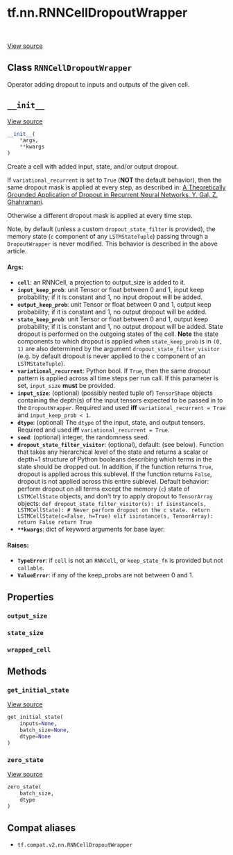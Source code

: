 <div itemscope itemtype="http://developers.google.com/ReferenceObject">
<meta itemprop="name" content="tf.nn.RNNCellDropoutWrapper" />
<meta itemprop="path" content="Stable" />
<meta itemprop="property" content="output_size"/>
<meta itemprop="property" content="state_size"/>
<meta itemprop="property" content="wrapped_cell"/>
<meta itemprop="property" content="__init__"/>
<meta itemprop="property" content="get_initial_state"/>
<meta itemprop="property" content="zero_state"/>
</div>

# tf.nn.RNNCellDropoutWrapper

<!-- Insert buttons and diff -->

<table class="tfo-notebook-buttons tfo-api" align="left">
</table>

<a target="_blank" href="/code/stable/tensorflow/python/keras/layers/rnn_cell_wrapper_v2.py">View source</a>



## Class `RNNCellDropoutWrapper`

Operator adding dropout to inputs and outputs of the given cell.



<!-- Placeholder for "Used in" -->


<h2 id="__init__"><code>__init__</code></h2>

<a target="_blank" href="/code/stable/tensorflow/python/keras/layers/rnn_cell_wrapper_v2.py">View source</a>

``` python
__init__(
    *args,
    **kwargs
)
```

Create a cell with added input, state, and/or output dropout.

If `variational_recurrent` is set to `True` (**NOT** the default behavior),
then the same dropout mask is applied at every step, as described in:
[A Theoretically Grounded Application of Dropout in Recurrent
Neural Networks. Y. Gal, Z. Ghahramani](https://arxiv.org/abs/1512.05287).

Otherwise a different dropout mask is applied at every time step.

Note, by default (unless a custom `dropout_state_filter` is provided),
the memory state (`c` component of any `LSTMStateTuple`) passing through
a `DropoutWrapper` is never modified.  This behavior is described in the
above article.

#### Args:


* <b>`cell`</b>: an RNNCell, a projection to output_size is added to it.
* <b>`input_keep_prob`</b>: unit Tensor or float between 0 and 1, input keep
  probability; if it is constant and 1, no input dropout will be added.
* <b>`output_keep_prob`</b>: unit Tensor or float between 0 and 1, output keep
  probability; if it is constant and 1, no output dropout will be added.
* <b>`state_keep_prob`</b>: unit Tensor or float between 0 and 1, output keep
  probability; if it is constant and 1, no output dropout will be added.
  State dropout is performed on the outgoing states of the cell. **Note**
  the state components to which dropout is applied when `state_keep_prob`
  is in `(0, 1)` are also determined by the argument
  `dropout_state_filter_visitor` (e.g. by default dropout is never applied
  to the `c` component of an `LSTMStateTuple`).
* <b>`variational_recurrent`</b>: Python bool.  If `True`, then the same dropout
  pattern is applied across all time steps per run call. If this parameter
  is set, `input_size` **must** be provided.
* <b>`input_size`</b>: (optional) (possibly nested tuple of) `TensorShape` objects
  containing the depth(s) of the input tensors expected to be passed in to
  the `DropoutWrapper`.  Required and used **iff** `variational_recurrent
  = True` and `input_keep_prob < 1`.
* <b>`dtype`</b>: (optional) The `dtype` of the input, state, and output tensors.
  Required and used **iff** `variational_recurrent = True`.
* <b>`seed`</b>: (optional) integer, the randomness seed.
* <b>`dropout_state_filter_visitor`</b>: (optional), default: (see below).  Function
  that takes any hierarchical level of the state and returns a scalar or
  depth=1 structure of Python booleans describing which terms in the state
  should be dropped out.  In addition, if the function returns `True`,
  dropout is applied across this sublevel.  If the function returns
  `False`, dropout is not applied across this entire sublevel.
  Default behavior: perform dropout on all terms except the memory (`c`)
    state of `LSTMCellState` objects, and don't try to apply dropout to
  `TensorArray` objects: ```
  def dropout_state_filter_visitor(s):
    if isinstance(s, LSTMCellState): # Never perform dropout on the c
      state. return LSTMCellState(c=False, h=True)
    elif isinstance(s, TensorArray): return False return True ```
* <b>`**kwargs`</b>: dict of keyword arguments for base layer.


#### Raises:


* <b>`TypeError`</b>: if `cell` is not an `RNNCell`, or `keep_state_fn` is provided
  but not `callable`.
* <b>`ValueError`</b>: if any of the keep_probs are not between 0 and 1.



## Properties

<h3 id="output_size"><code>output_size</code></h3>




<h3 id="state_size"><code>state_size</code></h3>




<h3 id="wrapped_cell"><code>wrapped_cell</code></h3>






## Methods

<h3 id="get_initial_state"><code>get_initial_state</code></h3>

<a target="_blank" href="/code/stable/tensorflow/python/keras/layers/recurrent.py">View source</a>

``` python
get_initial_state(
    inputs=None,
    batch_size=None,
    dtype=None
)
```




<h3 id="zero_state"><code>zero_state</code></h3>

<a target="_blank" href="/code/stable/tensorflow/python/ops/rnn_cell_wrapper_impl.py">View source</a>

``` python
zero_state(
    batch_size,
    dtype
)
```








## Compat aliases

* `tf.compat.v2.nn.RNNCellDropoutWrapper`


